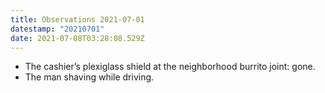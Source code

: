 ```yaml
---
title: Observations 2021-07-01
datestamp: "20210701"
date: 2021-07-08T03:28:08.529Z
---
```

- The cashier’s plexiglass shield at the neighborhood burrito joint: gone.
- The man shaving while driving.